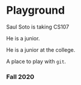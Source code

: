 # Playground
Saul Soto is taking CS107

He is a junior.

He is a junior at the college.

A place to play with `git`.

### Fall 2020
